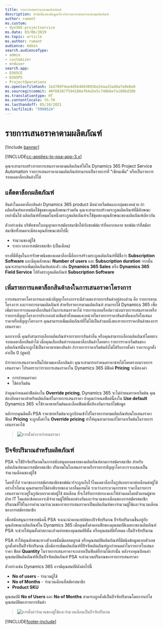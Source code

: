 ```yaml
---
title: รายการเสนอราคาตามผลิตภัณฑ์
description: หัวข้อนี้แสดงข้อมูลเกี่ยวกับรายการเสนอราคาตามผลิตภัณฑ์
author: rumant
ms.custom:
- dyn365-projectservice
ms.date: 03/06/2019
ms.topic: article
ms.author: rumant
audience: Admin
search.audienceType:
- admin
- customizer
- enduser
search.app:
- D365CE
- D365PS
- ProjectOperations
ms.openlocfilehash: 1bd789f4ee4d5b4603093be24aa25addafa9e8e8
ms.sourcegitcommit: 40f68387f594180af64a5e5c748b6efa188bd300
ms.translationtype: HT
ms.contentlocale: th-TH
ms.lasthandoff: 05/10/2021
ms.locfileid: "5998524"
---
```

# <a name="product-based-quote-lines"></a>รายการเสนอราคาตามผลิตภัณฑ์

[!include [banner](../includes/psa-now-project-operations.md)]

[!INCLUDE[cc-applies-to-psa-app-3.x](../includes/cc-applies-to-psa-app-3x.md)]


คุณจะสามารถสร้างรายการเสนอราคาตามผลิตภัณฑ์ได้ใน Dynamics 365 Project Service Automation รายการเสนอราคาตามผลิตภัณฑ์สามารถเป็นรายการที่ "เขียนเพิ่ม" หรือเป็นรายการจากแคตาล็อกสินค้าก็ได้

## <a name="product-catalog"></a>แค็ตตาล็อกผลิตภัณฑ์

สินค้าในแคตาล็อกสินค้า Dynamics 365 product มีหน่วยเริ่มต้นและกลุ่มของหน่วย ถ้าผลิตภัณฑ์หลายชนิดใช้ชุดของคุณลักษณะร่วมกัน คุณจะสามารถสร้างตระกูลผลิตภัณฑ์ที่มีลักษณะเหล่านั้นได้ ผลิตภัณฑ์ทั้งหมดในหนึ่งตระกูลผลิตภัณฑ์จะใช้ชุดของคุณลักษณะของผลิตภัณฑ์เดียวกัน

ตัวอย่างเช่น บริษัทขายใบอนุญาตการสมัครสมาชิกให้กับซอฟต์แวร์ที่หลากหลาย ซอฟต์แวร์ที่สมัครสมาชิกทั้งหมดจะมีสองคุณลักษณะต่อไปนี้:

- จำนวนของผู้ใช้ 
- ระยะเวลาการสมัครสมาชิก (เป็นเดือน)

ทางที่ดีที่สุดในการรักษาขนิดของแคตาล็อกนี้คือการสร้างตระกูลผลิตภัณฑ์ที่มีชื่อว่า **Subscription Software** และมีคุณลักษณะ **Number of users** และ **Subscription duration** จากนั้นคุณจะสามารถเพิ่มผลิตภัณฑ์แต่ละตัว เช่น **Dynamics 365 Sales** หรือ **Dynamics 365 Field Service** ไปยังตระกูลผลิตภัณฑ์ **Subscription Software**

## <a name="adding-product-catalog-items-to-a-project-quote"></a>เพิ่มรายการแคตาล็อกสินค้าลงในการเสนอราคาโครงการ

การเสนอราคาโครงการและหน้าสัญญาโครงการจะมีส่วนของรายการสินค้าอยู่สองส่วน คือ รายการตามโครงการ และรายการตามผลิตภัณฑ์ สำหรับรายการตามผลิตภัณฑ์ สามารถใช้ Dynamics 365 เพื่อเพิ่มรายการจากแคตาล็อกสินค้าในการเสนอราคาได้ รายการแบบดร็อปดาวน์บนรายการเสนอราคาหรือรายการสัญญาโครงการประกอบด้วยสินค้าทั้งหมดและหน่วยในรายการราคาสินค้าที่แนบกับใบเสนอราคาหรือสัญญาโครงการ คุณสามารถเพิ่มผลิตภัณฑ์ที่ไม่ได้เป็นส่วนหนึ่งของรายการราคาสินค้าของการเสนอราคา

นอกจากนี้ คุณยังสามารถเลือกผลิตภัณฑ์จากรายการสินค้าอื่น หรือคุณสามารถเลือกผลิตภัณฑ์โดยตรงจากแคตาล็อกสินค้าได้ เมื่อคุณเลือกสินค้าจากแคตาล็อกสินค้าโดยตรง รายการราคาเริ่มต้นของผลิตภัณฑ์นั้นจะถูกใช้เป็นราคาขายของสินค้า ถ้ารายการราคาเริ่มต้นยังไม่ได้รับการตั้งค่า ราคาจะถูกตั้งค่าเป็น 0 (ศูนย์)

ถ้ารายการเสนอราคาเป็นไปตามแคาล็อกสินค้า คุณจะสามารถกำหนดราคาขายได้โดยตรงบนรายการเสนอราคา โปรดทราบว่ารายการเสนอราคาใน Dynamics 365 มีฟิลด์ **Pricing** จะมีสองค่า

- การกำหนดราคา  
- ใช้ค่าเริ่มต้น

ถ้าคุณกำหนดค่าฟิลด์ลงใน **Override pricing**, Dynamics 365 จะไม่กำหนดราคาเริ่มต้น คุณต้องป้อนราคาสำหรับผลิตภัณฑ์ในรายการเสนอราคา ถ้าคุณกำหนดฟิลด์นี้ลงใน **Use default** Dynamics 365 จะใช้ราคาขายเริ่มต้นและล็อคฟิลด์เพื่อป้องกันการแก้ไขข้อมูล

หลังจากคุณติดตั้ง PSA ราคาขายเริ่มต้นจะถูกป้อนเข้าไปในรายการตามผลิตภัณฑ์บนใบเสนอราคา ฟิลด์ **Pricing** จะถูกตั้งค่าใน **Override pricing** ทำให้คุณสามารถแก้ไขราคาเริ่มต้นในรายการเสนอราคาได้

> ![การตั้งค่าการกำหนดราคา](media/basic-guide-10.png)
 
## <a name="quantity-factors-for-products"></a>ปัจจัยปริมาณสำหรับผลิตภัณฑ์

PSA จะใช้ปัจจัยปริมาณในการสนับสนุนยอดขายของผลิตภัณฑ์ตามการสม้ครสมาชิก สำหรับผลิตภัณฑ์ตามการสมัครสมาชิก ปริมาณในใบเสนอราคาหรือรายการสัญญาโครงการจะแสดงเป็นจำนวนเดือนของผู้ใช้

โดยทั่วไป ราคาของการสมัครสมาชิกซอฟต์แวร์จะถูกเก็บไว้ในแคตาล็อกในรูปแบบราคาต่อเดือนต่อผู้ใช้ อย่างไรก็ตาม คุณสามารถใช้คำอธิบายของเวลาอื่นแทนได้ ระหว่างกระบวนการขาย ราคาในรายการเสนอราคาจะอยู่ในรูปแบบราคาต่อผู้ใช้ ต่อเดือน ที่จะได้รับการต่อรองและให้ส่วนลดโดยตัวแทนผู้ขายฝ่าย IT ในแต่ละข้อตกลงจะมีจำนวนผู้ใช้ที่แตกต่างกันและจำนวนของเดือนของการสมัครสมาชิก ปริมาณที่ใช้ในการคำนวณจำนวนของรายการเสนอราคาเป็นผลิตภัณฑ์ของจำนวนผู้ใช้และจำนวนเดือนของการสมัครสมาชิก

เพื่อสนับสนุนการขายชนิดนี้ PSA จะแนะนำคอนเซปต์ของปัจจัยปริมาณ ปัจจับปริมาณขึ้นอยู่กับคุณลักษณะผลิตภัณฑ์ใน Dynamics 365 เมื่อคุณตั้งค่าคอนฟิกของคุณสมบัติเฉพาะของผลิตภัณฑ์ PSA จะช่วยให้คุณตั้งค่าสถานะส่วนย่อยของคุณสมบัตินั้น หรือคุณสมบัติทั้งหมด เป็นปัจจัยปริมาณ

PSA ทำให้คุณลักษณะทางตัวเลขนั้นมีผลสมบูรณ์ หรือคุณสมบัติผลิตภัณฑ์ที่มีชนิดข้อมูลแบบตัวเลขถูกตั้งค่าเป็นปัจจัยปริมาณ เมื่อมีการเพิ่มผลิตภัณฑ์ที่ปัจจัยผลิตภัณฑ์ถูกกำหนดค่าในรายการใบเสนอราคา ฟิลด์ **Quantity** ในรายการเสนอราคาจะกลายเป็นฟิลด์ที่อ่านได้เท่านั้น หลังจากคุณป้อนค่าคุณสมบัติผลิตภัณฑ์ที่เป็นปัจจัยผลิตภัณฑ์ PSA จะคำนวณปริมาณของรายการเสนอราคา

ตัวอย่างเช่น Dynamics 365 อาจมีคุณสมบัติดังต่อไปนี้ 

- **No of users** - จำนวนผู้ใช้ 
- **No of Months** - จำนวนเดือนที่สมัครสมาชิก
- **Product SKU** 

คุณสมบัติ **No of Users** และ **No of Months** สามารถถูกตั้งค้่เป็นปัจจัยปริมาณโดยการแก้ไขคุณสมบัติของรายการสินค้า 

> ![การตั้งค่าจำนวนของผู้ใช้และจำนวนเดือนเป็นปัจจัยปริมาณ](media/basic-guide-11.png)
 


[!INCLUDE[footer-include](../includes/footer-banner.md)]